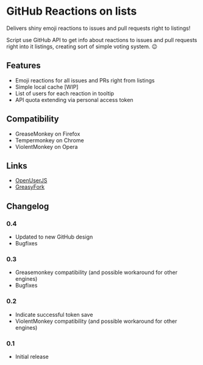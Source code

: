 # GitHub Reactions on lists
Delivers shiny emoji reactions to issues and pull requests right to listings!

Script use GitHub API to get info about reactions to issues and pull requests right into it listings, creating sort of simple voting system. 😉

## Features
* Emoji reactions for all issues and PRs right from listings
* Simple local cache [WIP]
* List of users for each reaction in tooltip
* API quota extending via personal access token

## Compatibility
* GreaseMonkey on Firefox
* Tempermonkey on Chrome
* ViolentMonkey on Opera

## Links
* [OpenUserJS](https://openuserjs.org/scripts/marsjaninzmarsa/GitHub_Reactions_on_lists)
* [GreasyFork](https://greasyfork.org/pl/scripts/28797-github-reactions-on-lists)

## Changelog

### 0.4
* Updated to new GitHub design
* Bugfixes

### 0.3
* Greasemonkey compatibility (and possible workaround for other engines)
* Bugfixes

### 0.2
* Indicate successful token save
* ViolentMonkey compatibility (and possible workaround for other engines)

### 0.1
* Initial release
